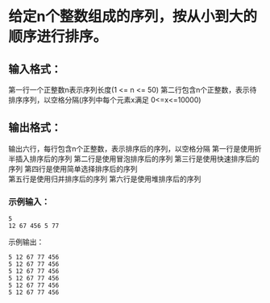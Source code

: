# 给定n个整数组成的序列，按从小到大的顺序进行排序。

## 输入格式：

第一行一个正整数n表示序列长度(1 <= n <= 50)
第二行包含n个正整数，表示待排序序列，以空格分隔(序列中每个元素x满足 0<=x<=10000)

## 输出格式：

输出六行，每行包含n个正整数，表示排序后的序列，以空格分隔
第一行是使用折半插入排序后的序列
第二行是使用冒泡排序后的序列
第三行是使用快速排序后的序列
第四行是使用简单选择排序后的序列               
第五行是使用归并排序后的序列
第六行是使用堆排序后的序列

### 示例输入：
```
5
12 67 456 5 77
```

示例输出：
```
5 12 67 77 456
5 12 67 77 456
5 12 67 77 456
5 12 67 77 456
5 12 67 77 456
5 12 67 77 456
```
